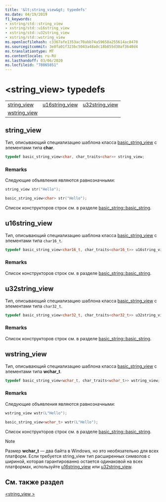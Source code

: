 ```yaml
---
title: '&lt;string_view&gt; typedefs'
ms.date: 04/19/2019
f1_keywords:
- xstring/std::string_view
- xstring/std::u16string_view
- xstring/std::u32string_view
- xstring/std::wstring_view
ms.openlocfilehash: c3367afe1353ac70abb74a59658a255614ac8470
ms.sourcegitcommit: 3e8fa01f323bc5043a48a0c18b855d38af3648d4
ms.translationtype: MT
ms.contentlocale: ru-RU
ms.lasthandoff: 03/06/2020
ms.locfileid: "78865851"
---
```

# <a name="ltstring_viewgt-typedefs"></a>&lt;string_view&gt; typedefs

||||
|-|-|-|
|[string_view](#string_view)|[u16string_view](#u16string_view)|[u32string_view](#u32string_view)|
|[wstring_view](#wstring_view)|

## <a name="string_view"></a>string_view

Тип, описывающий специализацию шаблона класса [basic_string_view](../standard-library/basic-string-view-class.md) с элементами типа **char**.

```cpp
typedef basic_string_view<char, char_traits<char>> string_view;
```

### <a name="remarks"></a>Remarks

Следующие объявления являются равнозначными:

```cpp
string_view str("Hello");

basic_string_view<char> str("Hello");
```

Список конструкторов строк см. в разделе [basic_string::basic_string](../standard-library/basic-string-class.md#basic_string).

## <a name="u16string_view"></a>u16string_view

Тип, описывающий специализацию шаблона класса [basic_string_view](../standard-library/basic-string-view-class.md) с элементами типа `char16_t`.

```cpp
typedef basic_string_view<char16_t, char_traits<char16_t>> u16string_view;
```

### <a name="remarks"></a>Remarks

Список конструкторов строк см. в разделе [basic_string::basic_string](../standard-library/basic-string-class.md#basic_string).

## <a name="u32string_view"></a>u32string_view

Тип, описывающий специализацию шаблона класса [basic_string_view](../standard-library/basic-string-view-class.md) с элементами типа `char32_t`.

```cpp
typedef basic_string_view<char32_t, char_traits<char32_t>> u32string_view;
```

### <a name="remarks"></a>Remarks

Список конструкторов строк см. в разделе [basic_string::basic_string](../standard-library/basic-string-class.md#basic_string).

## <a name="wstring_view"></a>wstring_view

Тип, описывающий специализацию шаблона класса [basic_string_view](../standard-library/basic-string-view-class.md) с элементами типа **wchar_t**.

```cpp
typedef basic_string_view<wchar_t, char_traits<wchar_t>> wstring_view;
```

### <a name="remarks"></a>Remarks

Следующие объявления являются равнозначными:

```cpp
wstring_view wstr(L"Hello");

basic_string_view<wchar_t> wstr(L"Hello");
```

Список конструкторов строк см. в разделе [basic_string::basic_string](../standard-library/basic-string-class.md#basic_string).

> [!NOTE]
> Размер **wchar_t** — два байта в Windows, но это необязательно для всех платформ. Если требуется string_view тип расширенных символов с шириной, которая гарантированно остается одинаковой на всех платформах, используйте [u16string_view](../standard-library/string-view-typedefs.md#u16string_view) или [u32string_view](../standard-library/string-view-typedefs.md#u32string_view).

## <a name="see-also"></a>См. также раздел

[\<string_view >](../standard-library/string-view.md)
